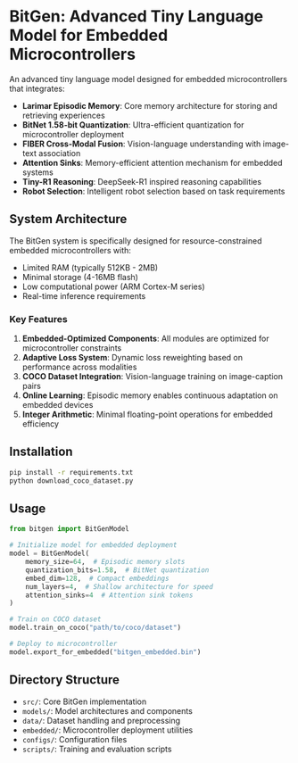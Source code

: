 # BitGen: Advanced Tiny Language Model for Embedded Microcontrollers

An advanced tiny language model designed for embedded microcontrollers that integrates:
- **Larimar Episodic Memory**: Core memory architecture for storing and retrieving experiences
- **BitNet 1.58-bit Quantization**: Ultra-efficient quantization for microcontroller deployment
- **FIBER Cross-Modal Fusion**: Vision-language understanding with image-text association
- **Attention Sinks**: Memory-efficient attention mechanism for embedded systems
- **Tiny-R1 Reasoning**: DeepSeek-R1 inspired reasoning capabilities
- **Robot Selection**: Intelligent robot selection based on task requirements

## System Architecture

The BitGen system is specifically designed for resource-constrained embedded microcontrollers with:
- Limited RAM (typically 512KB - 2MB)
- Minimal storage (4-16MB flash)
- Low computational power (ARM Cortex-M series)
- Real-time inference requirements

### Key Features

1. **Embedded-Optimized Components**: All modules are optimized for microcontroller constraints
2. **Adaptive Loss System**: Dynamic loss reweighting based on performance across modalities
3. **COCO Dataset Integration**: Vision-language training on image-caption pairs
4. **Online Learning**: Episodic memory enables continuous adaptation on embedded devices
5. **Integer Arithmetic**: Minimal floating-point operations for embedded efficiency

## Installation

```bash
pip install -r requirements.txt
python download_coco_dataset.py
```

## Usage

```python
from bitgen import BitGenModel

# Initialize model for embedded deployment
model = BitGenModel(
    memory_size=64,  # Episodic memory slots
    quantization_bits=1.58,  # BitNet quantization
    embed_dim=128,  # Compact embeddings
    num_layers=4,  # Shallow architecture for speed
    attention_sinks=4  # Attention sink tokens
)

# Train on COCO dataset
model.train_on_coco("path/to/coco/dataset")

# Deploy to microcontroller
model.export_for_embedded("bitgen_embedded.bin")
```

## Directory Structure

- `src/`: Core BitGen implementation
- `models/`: Model architectures and components
- `data/`: Dataset handling and preprocessing
- `embedded/`: Microcontroller deployment utilities
- `configs/`: Configuration files
- `scripts/`: Training and evaluation scripts
